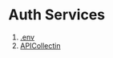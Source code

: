 # Auth Services

1. [.env](https://github.com/pandit-abhishek1/zoopsedocs/blob/main/backend/03AuthServices/env.txt)
2. [APICollectin](https://github.com/pandit-abhishek1/zoopsedocs/blob/main/backend/03AuthServices/APICollection.md)